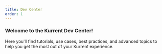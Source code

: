 ```yaml
---
title: Dev Center
order: 1
---
```



### Welcome to the Kurrent Dev Center!

Here you'll find tutorials, use cases, best practices, and advanced topics to help you get the most out of your Kurrent experience.
